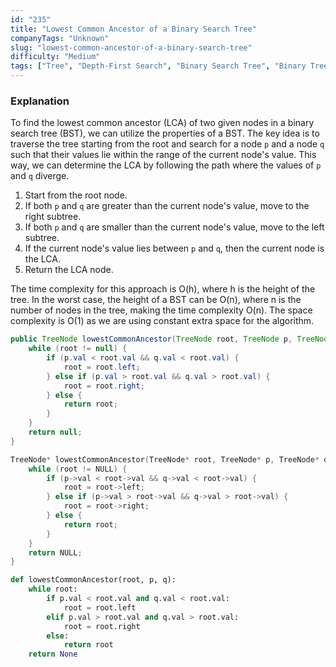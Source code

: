 ```yaml
---
id: "235"
title: "Lowest Common Ancestor of a Binary Search Tree"
companyTags: "Unknown"
slug: "lowest-common-ancestor-of-a-binary-search-tree"
difficulty: "Medium"
tags: ["Tree", "Depth-First Search", "Binary Search Tree", "Binary Tree"]
---
```


### Explanation

To find the lowest common ancestor (LCA) of two given nodes in a binary search tree (BST), we can utilize the properties of a BST. The key idea is to traverse the tree starting from the root and search for a node `p` and a node `q` such that their values lie within the range of the current node's value. This way, we can determine the LCA by following the path where the values of `p` and `q` diverge.

1. Start from the root node.
2. If both `p` and `q` are greater than the current node's value, move to the right subtree.
3. If both `p` and `q` are smaller than the current node's value, move to the left subtree.
4. If the current node's value lies between `p` and `q`, then the current node is the LCA.
5. Return the LCA node.

The time complexity for this approach is O(h), where h is the height of the tree. In the worst case, the height of a BST can be O(n), where n is the number of nodes in the tree, making the time complexity O(n). The space complexity is O(1) as we are using constant extra space for the algorithm.
```java
public TreeNode lowestCommonAncestor(TreeNode root, TreeNode p, TreeNode q) {
    while (root != null) {
        if (p.val < root.val && q.val < root.val) {
            root = root.left;
        } else if (p.val > root.val && q.val > root.val) {
            root = root.right;
        } else {
            return root;
        }
    }
    return null;
}
```

```cpp
TreeNode* lowestCommonAncestor(TreeNode* root, TreeNode* p, TreeNode* q) {
    while (root != NULL) {
        if (p->val < root->val && q->val < root->val) {
            root = root->left;
        } else if (p->val > root->val && q->val > root->val) {
            root = root->right;
        } else {
            return root;
        }
    }
    return NULL;
}
```

```python
def lowestCommonAncestor(root, p, q):
    while root:
        if p.val < root.val and q.val < root.val:
            root = root.left
        elif p.val > root.val and q.val > root.val:
            root = root.right
        else:
            return root
    return None
```